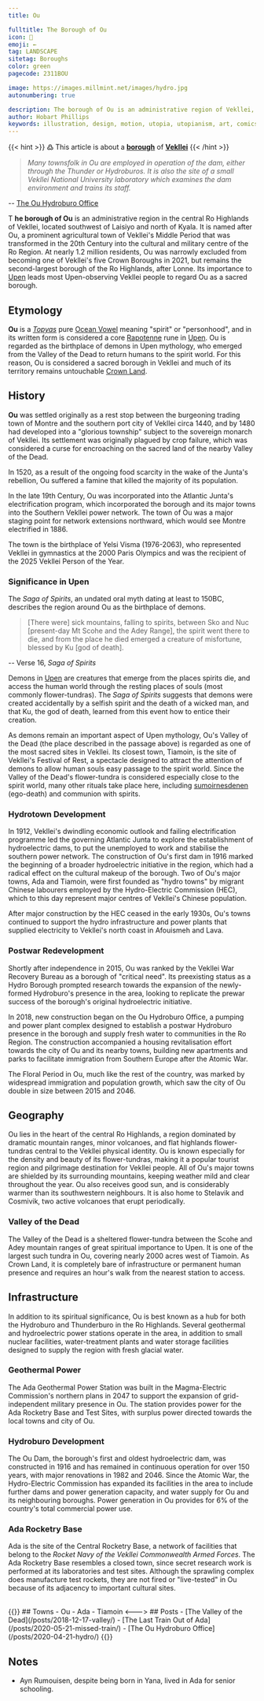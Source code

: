 ```yaml
---
title: Ou

fulltitle: The Borough of Ou
icon: 🛶
emoji: ←
tag: LANDSCAPE
sitetag: Boroughs
color: green
pagecode: 2311BOU

image: https://images.millmint.net/images/hydro.jpg
autonumbering: true

description: The borough of Ou is an administrative region of Vekllei, a utopian country created by Hobart Phillips.
author: Hobart Phillips
keywords: illustration, design, motion, utopia, utopianism, art, comics, comic, hobart, phillips, vekllei, millmint
---
```

{{< hint >}}
߷ This article is about a [**borough**](/utopia/vekllei/landscape/boroughs) of [**Vekllei**](/utopia/vekllei/)
{{< /hint >}}

>*Many townsfolk in Ou are employed in operation of the dam, either through the Thunder or Hydroburos. It is also the site of a small Vekllei National University laboratory which examines the dam environment and trains its staff.*

-- [The Ou Hydroburo Office](/posts/2020-04-21-hydro/)

<span class="fc">T</span>
**he borough of Ou** is an administrative region in the central Ro Highlands of Vekllei, located southwest of Laisiyo and north of Kyala. It is named after Ou, a prominent agricultural town of Vekllei's Middle Period that was transformed in the 20th Century into the cultural and military centre of the Ro Region. At nearly 1.2 million residents, Ou was narrowly excluded from becoming one of Vekllei's five Crown Boroughs in 2021, but remains the second-largest borough of the Ro Highlands, after Lonne. Its importance to [Upen](/utopia/vekllei/culture/religion/) leads most Upen-observing Vekllei people to regard Ou as a sacred borough.

## Etymology

**Ou** is a [*Topyas*](/utopia/vekllei/culture/language/#history) pure [Ocean Vowel](/utopia/vekllei/culture/language/#diphthongs) meaning "spirit" or "personhood", and in its written form is considered a core [Rapotenne](/utopia/vekllei/culture/language/#4-rapotenne) rune in [Upen](/utopia/vekllei/culture/religion/). Ou is regarded as the birthplace of demons in Upen mythology, who emerged from the Valley of the Dead to return humans to the spirit world. For this reason, Ou is considered a sacred borough in Vekllei and much of its territory remains untouchable [Crown Land](/utopia/vekllei/#administrative-divisions).

## History

**Ou** was settled originally as a rest stop between the burgeoning trading town of Montre and the southern port city of Vekllei circa 1440, and by 1480 had developed into a "glorious township" subject to the sovereign monarch of Vekllei. Its settlement was originally plagued by crop failure, which was considered a curse for encroaching on the sacred land of the nearby Valley of the Dead.

In 1520, as a result of the ongoing food scarcity in the wake of the Junta's rebellion, Ou suffered a famine that killed the majority of its population.

In the late 19th Century, Ou was incorporated into the Atlantic Junta's electrification program, which incorporated the borough and its major towns into the Southern Vekllei power network. The town of Ou was a major staging point for network extensions northward, which would see Montre electrified in 1886.

The town is the birthplace of Yelsi Visma (1976-2063), who represented Vekllei in gymnastics at the 2000 Paris Olympics and was the recipient of the 2025 Vekllei Person of the Year.

### Significance in Upen

The *Saga of Spirits*, an undated oral myth dating at least to 150BC, describes the region around Ou as the birthplace of demons.

> [There were] sick mountains, falling to spirits, between Sko and Nuc [present-day Mt Scohe and the Adey Range], the spirit went there to die, and from the place he died emerged a creature of misfortune, blessed by Ku [god of death].

-- Verse 16, *Saga of Spirits*

Demons in [Upen](/utopia/vekllei/culture/religion/) are creatures that emerge from the places spirits die, and access the human world through the resting places of souls (most commonly flower-tundras). The *Saga of Spirits* suggests that demons were created accidentally by a selfish spirit and the death of a wicked man, and that Ku, the god of death, learned from this event how to entice their creation.

As demons remain an important aspect of Upen mythology, Ou's Valley of the Dead (the place described in the passage above) is regarded as one of the most sacred sites in Vekllei. Its closest town, Tiamoin, is the site of Vekllei's Festival of Rest, a spectacle designed to attract the attention of demons to allow human souls easy passage to the spirit world. Since the Valley of the Dead's flower-tundra is considered especially close to the spirit world, many other rituals take place here, including [sumoirnesdenen](/posts/2020-04-01-ego/) (ego-death) and communion with spirits.

### Hydrotown Development

In 1912, Vekllei's dwindling economic outlook and failing electrification programme led the governing Atlantic Junta to explore the establishment of hydroelectric dams, to put the unemployed to work and stabilise the southern power network. The construction of Ou's first dam in 1916 marked the beginning of a broader hydroelectric initiative in the region, which had a radical effect on the cultural makeup of the borough. Two of Ou's major towns, Ada and Tiamoin, were first founded as "hydro towns" by migrant Chinese labourers employed by the Hydro-Electric Commission (HEC), which to this day represent major centres of Vekllei's Chinese population.

After major construction by the HEC ceased in the early 1930s, Ou's towns continued to support the hydro infrastructure and power plants that supplied electricity to Vekllei's north coast in Afouismeh and Lava.

### Postwar Redevelopment

Shortly after independence in 2015, Ou was ranked by the Vekllei War Recovery Bureau as a borough of "critical need". Its preexisting status as a Hydro Borough prompted research towards the expansion of the newly-formed Hydroburo's presence in the area, looking to replicate the prewar success of the borough's original hydroelectric initiative.

In 2018, new construction began on the Ou Hydroburo Office, a pumping and power plant complex designed to establish a postwar Hydroburo presence in the borough and supply fresh water to communities in the Ro Region. The construction accompanied a housing revitalisation effort towards the city of Ou and its nearby towns, building new apartments and parks to facilitate immigration from Southern Europe after the Atomic War.

The Floral Period in Ou, much like the rest of the country, was marked by widespread immigration and population growth, which saw the city of Ou double in size between 2015 and 2046.

## Geography

Ou lies in the heart of the central Ro Highlands, a region dominated by dramatic mountain ranges, minor volcanoes, and flat highlands flower-tundras central to the Vekllei physical identity. Ou is known especially for the density and beauty of its flower-tundras, making it a popular tourist region and pilgrimage destination for Vekllei people. All of Ou's major towns are shielded by its surrounding mountains, keeping weather mild and clear throughout the year. Ou also receives good sun, and is considerably warmer than its southwestern neighbours. It is also home to Stelavik and Cosmivik, two active volcanoes that erupt periodically.

### Valley of the Dead

The Valley of the Dead is a sheltered flower-tundra between the Scohe and Adey mountain ranges of great spiritual importance to Upen. It is one of the largest such tundra in Ou, covering nearly 2000 acres west of Tiamoin. As Crown Land, it is completely bare of infrastructure or permanent human presence and requires an hour's walk from the nearest station to access.

## Infrastructure

In addition to its spiritual significance, Ou is best known as a hub for both the Hydroburo and Thunderburo in the Ro Highlands. Several geothermal and hydroelectric power stations operate in the area, in addition to small nuclear facilities, water-treatment plants and water storage facilities designed to supply the region with fresh glacial water.

### Geothermal Power

The Ada Geothermal Power Station was built in the Magma-Electric Commission's northern plans in 2047 to support the expansion of grid-independent military presence in Ou. The station provides power for the Ada Rocketry Base and Test Sites, with surplus power directed towards the local towns and city of Ou.

### Hydroburo Development

The Ou Dam, the borough's first and oldest hydroelectric dam, was constructed in 1916 and has remained in continuous operation for over 150 years, with major renovations in 1982 and 2046. Since the Atomic War, the Hydro-Electric Commission has expanded its facilities in the area to include further dams and power generation capacity, and water supply for Ou and its neighbouring boroughs. Power generation in Ou provides for 6% of the country's total commercial power use.

### Ada Rocketry Base

Ada is the site of the Central Rocketry Base, a network of facilities that belong to the *Rocket Navy of the Vekllei Commonwealth Armed Forces*. The Ada Rocketry Base resembles a closed town, since secret research work is performed at its laboratories and test sites. Although the sprawling complex does manufacture test rockets, they are not fired or "live-tested" in Ou because of its adjacency to important cultural sites.

<br>
{{<columns>}}
## Towns
- Ou
- Ada
- Tiamoin
<--->
## Posts
- [The Valley of the Dead](/posts/2018-12-17-valley/)
- [The Last Train Out of Ada](/posts/2020-05-21-missed-train/)
- [The Ou Hydroburo Office](/posts/2020-04-21-hydro/)
{{</columns>}}

## Notes
- Ayn Rumouisen, despite being born in Yana, lived in Ada for senior schooling.
